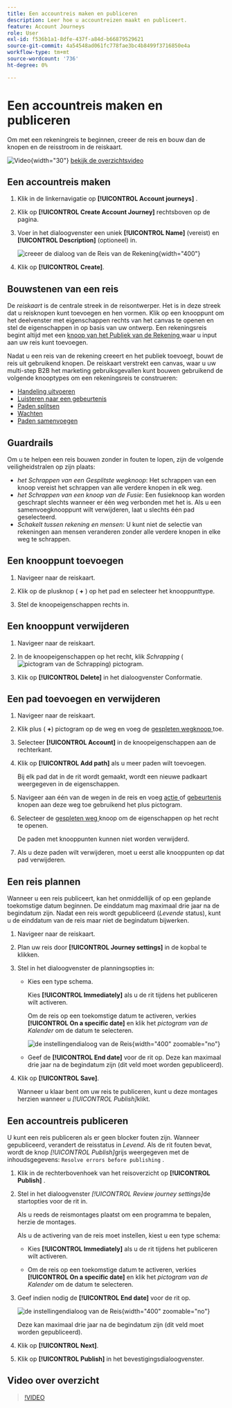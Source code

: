 ```yaml
---
title: Een accountreis maken en publiceren
description: Leer hoe u accountreizen maakt en publiceert.
feature: Account Journeys
role: User
exl-id: f536b1a1-8dfe-437f-a84d-b66879529621
source-git-commit: 4a54548ad061fc778fae3bc4b8499f3716850e4a
workflow-type: tm+mt
source-wordcount: '736'
ht-degree: 0%

---
```


# Een accountreis maken en publiceren

Om met een rekeningreis te beginnen, creeer de reis en bouw dan de knopen en de reisstroom in de reiskaart.

![ Video ](../../assets/do-not-localize/icon-video.svg){width="30"} [ bekijk de overzichtsvideo ](#overview-video)

## Een accountreis maken

1. Klik in de linkernavigatie op **[!UICONTROL Account journeys]** .

1. Klik op **[!UICONTROL Create Account Journey]** rechtsboven op de pagina.

1. Voer in het dialoogvenster een uniek **[!UICONTROL Name]** (vereist) en **[!UICONTROL Description]** (optioneel) in.

   ![ creeer de dialoog van de Reis van de Rekening ](./assets/account-journey-create-dialog.png){width="400"}

1. Klik op **[!UICONTROL Create]**.

## Bouwstenen van een reis

De _reiskaart_ is de centrale streek in de reisontwerper. Het is in deze streek dat u reisknopen kunt toevoegen en hen vormen. Klik op een knooppunt om het deelvenster met eigenschappen rechts van het canvas te openen en stel de eigenschappen in op basis van uw ontwerp. Een rekeningsreis begint altijd met een [ knoop van het Publiek van de Rekening ](./account-audience-nodes.md) waar u input aan uw reis kunt toevoegen.

Nadat u een reis van de rekening creeert en het publiek toevoegt, bouwt de reis uit gebruikend knopen. De reiskaart verstrekt een canvas, waar u uw multi-step B2B het marketing gebruiksgevallen kunt bouwen gebruikend de volgende knooptypes om een rekeningsreis te construeren:

* [Handeling uitvoeren](./action-nodes.md)
* [Luisteren naar een gebeurtenis](./listen-for-event-nodes.md)
* [Paden splitsen](./split-merge-paths-nodes.md)
* [Wachten](./wait-nodes.md)
* [Paden samenvoegen](./split-merge-paths-nodes.md)

## Guardrails

Om u te helpen een reis bouwen zonder in fouten te lopen, zijn de volgende veiligheidstralen op zijn plaats:

* _het Schrappen van een Gesplitste wegknoop_: Het schrappen van een knoop vereist het schrappen van alle verdere knopen in elk weg.
* _het Schrappen van een knoop van de Fusie_: Een fusieknoop kan worden geschrapt slechts wanneer er één weg verbonden met het is. Als u een samenvoegknooppunt wilt verwijderen, laat u slechts één pad geselecteerd.
* _Schakelt tussen rekening en mensen_: U kunt niet de selectie van rekeningen aan mensen veranderen zonder alle verdere knopen in elke weg te schrappen.

## Een knooppunt toevoegen

1. Navigeer naar de reiskaart.

1. Klik op de plusknop ( **+** ) op het pad en selecteer het knooppunttype.

1. Stel de knoopeigenschappen rechts in.

## Een knooppunt verwijderen

1. Navigeer naar de reiskaart.

1. In de knoopeigenschappen op het recht, klik _Schrapping_ ( ![ pictogram van de Schrapping ](../assets/do-not-localize/icon-delete.svg)) pictogram.

1. Klik op **[!UICONTROL Delete]** in het dialoogvenster Conformatie.

## Een pad toevoegen en verwijderen

1. Navigeer naar de reiskaart.

1. Klik plus ( **+**) pictogram op de weg en voeg de [ gespleten wegknoop ](./split-merge-paths-nodes.md#split-paths) toe.

1. Selecteer **[!UICONTROL Account]** in de knoopeigenschappen aan de rechterkant.

1. Klik op **[!UICONTROL Add path]** als u meer paden wilt toevoegen.

   Bij elk pad dat in de rit wordt gemaakt, wordt een nieuwe padkaart weergegeven in de eigenschappen.

1. Navigeer aan één van de wegen in de reis en voeg [ actie ](./action-nodes.md) of [ gebeurtenis ](./listen-for-event-nodes.md) knopen aan deze weg toe gebruikend het plus pictogram.

1. Selecteer de [ gespleten weg ](./split-merge-paths-nodes.md) knoop om de eigenschappen op het recht te openen.

   De paden met knooppunten kunnen niet worden verwijderd.

1. Als u deze paden wilt verwijderen, moet u eerst alle knooppunten op dat pad verwijderen.

## Een reis plannen

Wanneer u een reis publiceert, kan het onmiddellijk of op een geplande toekomstige datum beginnen. De einddatum mag maximaal drie jaar na de begindatum zijn. Nadat een reis wordt gepubliceerd (_Levende_ status), kunt u de einddatum van de reis maar niet de begindatum bijwerken.

1. Navigeer naar de reiskaart.

1. Plan uw reis door **[!UICONTROL Journey settings]** in de kopbal te klikken.

1. Stel in het dialoogvenster de planningsopties in:

   * Kies een type schema.

     Kies **[!UICONTROL Immediately]** als u de rit tijdens het publiceren wilt activeren.

     Om de reis op een toekomstige datum te activeren, verkies **[!UICONTROL On a specific date]** en klik het _pictogram van de Kalender_ om de datum te selecteren.

     ![ de instellingendialoog van de Reis ](./assets/account-journey-settings-dialog.png){width="400" zoomable="no"}

   * Geef de **[!UICONTROL End date]** voor de rit op. Deze kan maximaal drie jaar na de begindatum zijn (dit veld moet worden gepubliceerd).

1. Klik op **[!UICONTROL Save]**.

   Wanneer u klaar bent om uw reis te publiceren, kunt u deze montages herzien wanneer u _[!UICONTROL Publish]_&#x200B;klikt.

## Een accountreis publiceren

U kunt een reis publiceren als er geen blocker fouten zijn. Wanneer gepubliceerd, verandert de reisstatus in _Levend_. Als de rit fouten bevat, wordt de knop _[!UICONTROL Publish]_&#x200B;grijs weergegeven met de inhoudsgegevens: `Resolve errors before publishing` .

1. Klik in de rechterbovenhoek van het reisoverzicht op **[!UICONTROL Publish]** .

1. Stel in het dialoogvenster _[!UICONTROL Review journey settings]_&#x200B;de startopties voor de rit in.

   Als u reeds de reismontages plaatst om een programma te bepalen, herzie de montages.

   Als u de activering van de reis moet instellen, kiest u een type schema:

   * Kies **[!UICONTROL Immediately]** als u de rit tijdens het publiceren wilt activeren.

   * Om de reis op een toekomstige datum te activeren, verkies **[!UICONTROL On a specific date]** en klik het _pictogram van de Kalender_ om de datum te selecteren.

1. Geef indien nodig de **[!UICONTROL End date]** voor de rit op.

   ![ de instellingendialoog van de Reis ](./assets/journey-publish-dialog.png){width="400" zoomable="no"}

   Deze kan maximaal drie jaar na de begindatum zijn (dit veld moet worden gepubliceerd).

1. Klik op **[!UICONTROL Next]**.

1. Klik op **[!UICONTROL Publish]** in het bevestigingsdialoogvenster.

## Video over overzicht

>[!VIDEO](https://video.tv.adobe.com/v/3443225/?learn=on&captions=dut)
